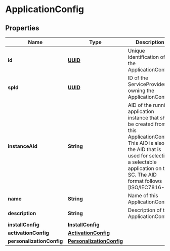 # ApplicationConfig

## Properties
Name | Type | Description | Notes
------------ | ------------- | ------------- | -------------
**id** | [**UUID**](UUID.md) | Unique identification of the ApplicationConfig. |  [optional]
**spId** | [**UUID**](UUID.md) | ID of the ServiceProvider owning the ApplicationConfig. |  [optional]
**instanceAid** | **String** | AID of the running application instance that shall be created from this ApplicationConfig. This AID is also the AID that is used for selecting a selectable application on the SC. The AID format follows [ISO/IEC7816-4]. | 
**name** | **String** | Name of this ApplicationConfig. |  [optional]
**description** | **String** | Description of this ApplicationConfig. |  [optional]
**installConfig** | [**InstallConfig**](InstallConfig.md) |  |  [optional]
**activationConfig** | [**ActivationConfig**](ActivationConfig.md) |  |  [optional]
**personalizationConfig** | [**PersonalizationConfig**](PersonalizationConfig.md) |  |  [optional]
